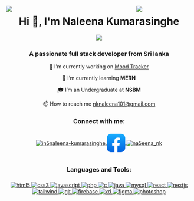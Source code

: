 <img align="left" src="https://user-images.githubusercontent.com/65187002/144930161-2f783401-8d27-4fdf-a2f7-cc0ba32f1f1f.gif" width="30%" style="display:inline;"><img align="right" src="https://user-images.githubusercontent.com/65187002/144930161-2f783401-8d27-4fdf-a2f7-cc0ba32f1f1f.gif" width="30%" style="display:inline;">
<h1 align="center">Hi 👋, I'm Naleena Kumarasinghe</h1>
<p align="center">
    <img id="preview" src="https://komarev.com/ghpvc/?username=nknaleena101&color=green">
</p>
<h3 align="center">A passionate full stack developer from Sri lanka</h3>
<div>
  <div>
    <p align="center">🔭 I’m currently working on <a href="https://github.com/nknaleena101/mood_tracker">Mood Tracker</a></p>
    <p align="center">🌱 I’m currently learning <b>MERN</b></p>
    <p align="center">🎓 I’m an Undergraduate at <b>NSBM</b></p>
    <p align="center">📫 How to reach me <a href="mailto:nknaleena101@gmail.com">nknaleena101@gmail.com</a></p>
  </div>
</div>
<div style="text-align: center; margin: 20px 0">
  <h3 align="center" style="margin-bottom: 10px">Connect with me:</h3>
  <p align="center" style="display: inline-block">
    <a href="https://linkedin.com/in/in/naleena-kumarasinghe" target="blank">
      <img
        align="center"
        src="https://github.com/Scar1109/skill-icons/blob/main/icons/LinkedIn.svg"
        alt="in5naleena-kumarasinghe"
        height="50"
        width="50"
      />
    </a>
    <a href="https://fb.com/naleena.kumarasinghe" target="blank">
      <img
        align="center"
        src="https://github.com/LelouchFR/skill-icons/blob/main/assets/facebook.svg"
        alt="na5eena.kumarasinghe"
        height="50"
        width="50"
      />
    </a>
    <a href="https://instagram.com/naleena_nk" target="blank">
      <img
        align="center"
        src="https://github.com/LelouchFR/skill-icons/blob/main/assets/instagram.svg"
        alt="na5eena_nk"
        height="50"
        width="50"
      />
    </a>
  </p>
</div>

<div style="text-align: center; margin: 20px 0">
  <h3 align="center" style="margin-bottom: 10px">Languages and Tools:</h3>
  <p align="center" style="display: inline-block; text-align: center">
    <a href="https://www.w3.org/html/" target="_blank" rel="noreferrer">
      <img
        src="https://github.com/Scar1109/skill-icons/blob/main/icons/HTML.svg"
        alt="html5"
        width="50"
        height="50"
      />
    </a>
    <a href="https://www.w3schools.com/css/" target="_blank" rel="noreferrer">
      <img
        src="https://github.com/Scar1109/skill-icons/blob/main/icons/CSS.svg"
        alt="css3"
        width="50"
        height="50"
      />
    </a>
    <a
      href="https://developer.mozilla.org/en-US/docs/Web/JavaScript"
      target="_blank"
      rel="noreferrer"
    >
      <img
        src="https://github.com/Scar1109/skill-icons/blob/main/icons/JavaScript.svg"
        alt="javascript"
        width="50"
        height="50"
      />
    </a>
    <a href="https://www.php.net" target="_blank" rel="noreferrer">
      <img
        src="https://github.com/Scar1109/skill-icons/blob/main/icons/PHP-Dark.svg"
        alt="php"
        width="50"
        height="50"
      />
    </a>
    <a href="https://www.cprogramming.com/" target="_blank" rel="noreferrer">
      <img
        src="https://github.com/Scar1109/skill-icons/blob/main/icons/C.svg"
        alt="c"
        width="50"
        height="50"
      />
    </a>
    <a href="https://www.java.com" target="_blank" rel="noreferrer">
      <img
        src="https://github.com/Scar1109/skill-icons/blob/main/icons/Java-Light.svg"
        alt="java"
        width="50"
        height="50"
      />
    </a>
    <a href="https://www.mysql.com/" target="_blank" rel="noreferrer">
      <img
        src="https://github.com/Scar1109/skill-icons/blob/main/icons/MySQL-Dark.svg"
        alt="mysql"
        width="50"
        height="50"
      />
    </a>
    <a href="https://reactjs.org/" target="_blank" rel="noreferrer">
      <img
        src="https://github.com/Scar1109/skill-icons/blob/main/icons/React-Dark.svg"
        alt="react"
        width="50"
        height="50"
      />
    </a>
    <a href="https://nextjs.org/" target="_blank" rel="noreferrer">
      <img
        src="https://github.com/Scar1109/skill-icons/blob/main/icons/NextJS-Dark.svg"
        alt="nextjs"
        width="50"
        height="50"
      />
    </a>
    <a href="https://tailwindcss.com/" target="_blank" rel="noreferrer">
      <img
        src="https://github.com/Scar1109/skill-icons/blob/main/icons/TailwindCSS-Dark.svg"
        alt="tailwind"
        width="50"
        height="50"
      />
    </a>
    <a href="https://git-scm.com/" target="_blank" rel="noreferrer">
      <img
        src="https://github.com/Scar1109/skill-icons/blob/main/icons/Git.svg"
        alt="git"
        width="50"
        height="50"
      />
    </a>
    <a href="https://firebase.google.com/" target="_blank" rel="noreferrer">
      <img
        src="https://github.com/Scar1109/skill-icons/blob/main/icons/Firebase-Dark.svg"
        alt="firebase"
        width="50"
        height="50"
      />
    </a>
    <a
      href="https://www.adobe.com/products/xd.html"
      target="_blank"
      rel="noreferrer"
    >
      <img
        src="https://github.com/Scar1109/skill-icons/blob/main/icons/XD.svg"
        alt="xd"
        width="50"
        height="50"
      />
    </a>
    <a href="https://www.figma.com/" target="_blank" rel="noreferrer">
      <img
        src="https://github.com/Scar1109/skill-icons/blob/main/icons/Figma-Dark.svg"
        alt="figma"
        width="50"
        height="50"
      />
    </a>
    <a href="https://www.photoshop.com/en" target="_blank" rel="noreferrer">
      <img
        src="https://github.com/Scar1109/skill-icons/blob/main/icons/Photoshop.svg"
        alt="photoshop"
        width="50"
        height="50"
      />
    </a>
  </p>
</div>

